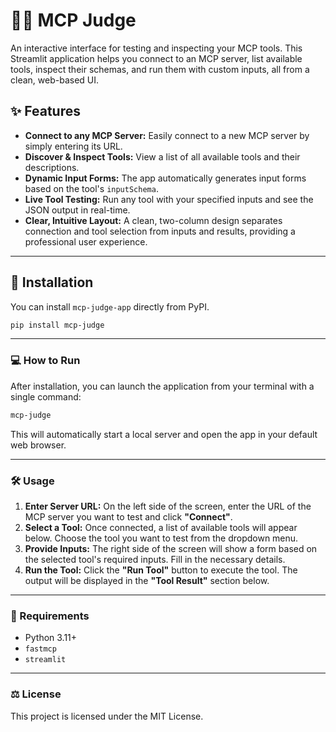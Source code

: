 # 🧑‍⚖️ MCP Judge

An interactive interface for testing and inspecting your MCP tools. This Streamlit application helps you connect to an MCP server, list available tools, inspect their schemas, and run them with custom inputs, all from a clean, web-based UI.

## ✨ Features

* **Connect to any MCP Server:** Easily connect to a new MCP server by simply entering its URL.
* **Discover & Inspect Tools:** View a list of all available tools and their descriptions.
* **Dynamic Input Forms:** The app automatically generates input forms based on the tool's `inputSchema`.
* **Live Tool Testing:** Run any tool with your specified inputs and see the JSON output in real-time.
* **Clear, Intuitive Layout:** A clean, two-column design separates connection and tool selection from inputs and results, providing a professional user experience.

---

## 🚀 Installation

You can install `mcp-judge-app` directly from PyPI.

```bash
pip install mcp-judge
```

---

### 💻 How to Run

After installation, you can launch the application from your terminal with a single command:

```bash
mcp-judge
```
This will automatically start a local server and open the app in your default web browser.

---

### 🛠️ Usage

1.  **Enter Server URL:** On the left side of the screen, enter the URL of the MCP server you want to test and click **"Connect"**.
2.  **Select a Tool:** Once connected, a list of available tools will appear below. Choose the tool you want to test from the dropdown menu.
3.  **Provide Inputs:** The right side of the screen will show a form based on the selected tool's required inputs. Fill in the necessary details.
4.  **Run the Tool:** Click the **"Run Tool"** button to execute the tool. The output will be displayed in the **"Tool Result"** section below.

---

### 📄 Requirements

* Python 3.11+
* `fastmcp`
* `streamlit`

---

### ⚖️ License

This project is licensed under the MIT License.